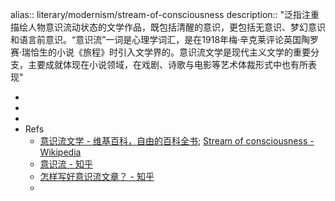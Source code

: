 alias:: literary/modernism/stream-of-consciousness
description:: "泛指注重描绘人物意识流动状态的文学作品，既包括清醒的意识，更包括无意识、梦幻意识和语言前意识。“意识流”一词是心理学词汇，是在1918年梅·辛克莱评论英国陶罗赛·瑞恰生的小说《旅程》时引入文学界的。意识流文学是现代主义文学的重要分支，主要成就体现在小说领域，在戏剧、诗歌与电影等艺术体裁形式中也有所表现"

-
-
-
- Refs
  - [意识流文学 - 维基百科，自由的百科全书](https://zh.wikipedia.org/zh-cn/%E6%84%8F%E8%AF%86%E6%B5%81%E6%96%87%E5%AD%A6); [Stream of consciousness - Wikipedia](https://en.wikipedia.org/wiki/Stream_of_consciousness)
  - [意识流 - 知乎](https://www.zhihu.com/topic/20038192/hot)
  - [怎样写好意识流文章？ - 知乎](https://www.zhihu.com/question/441352025)
  -